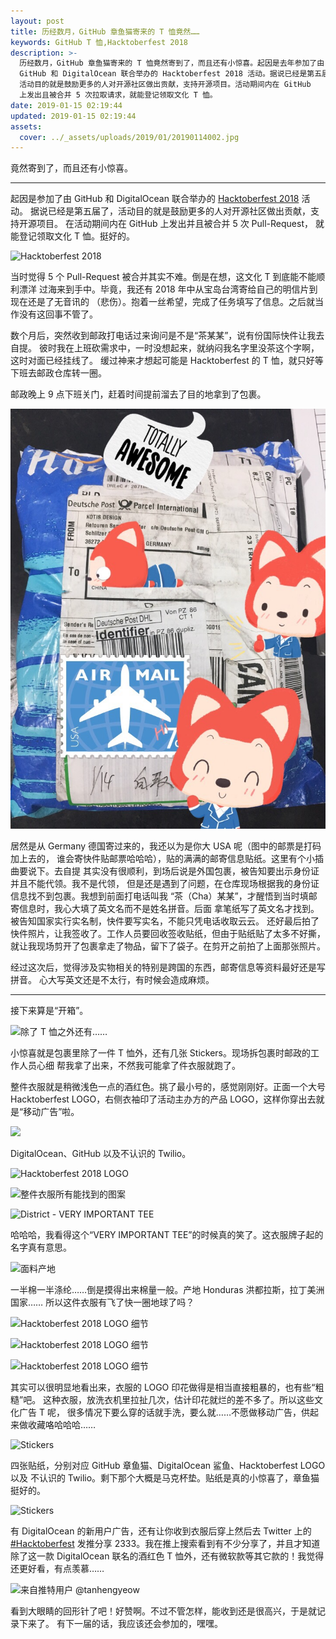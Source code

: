 ```yaml
---
layout: post
title: 历经数月，GitHub 章鱼猫寄来的 T 恤竟然……
keywords: GitHub T 恤,Hacktoberfest 2018
description: >-
  历经数月，GitHub 章鱼猫寄来的 T 恤竟然寄到了，而且还有小惊喜。起因是去年参加了由
  GitHub 和 DigitalOcean 联合举办的 Hacktoberfest 2018 活动。据说已经是第五届了，
  活动目的就是鼓励更多的人对开源社区做出贡献，支持开源项目。活动期间内在 GitHub
  上发出且被合并 5 次拉取请求，就能登记领取文化 T 恤。
date: 2019-01-15 02:19:44
updated: 2019-01-15 02:19:44
assets:
  cover: ../_assets/uploads/2019/01/20190114002.jpg
---
```


竟然寄到了，而且还有小惊喜。

---

起因是参加了由 GitHub 和 DigitalOcean 联合举办的 [Hacktoberfest 2018] 活动。
据说已经是第五届了，活动目的就是鼓励更多的人对开源社区做出贡献，支持开源项目。
在活动期间内在 GitHub 上发出并且被合并 5 次 Pull-Request，
就能登记领取文化 T 恤。挺好的。

![Hacktoberfest 2018](../_assets/uploads/2019/01/20190114003.png "Hacktoberfest 2018")

当时觉得 5 个 Pull-Request 被合并其实不难。倒是在想，这文化 T 到底能不能顺利漂洋
过海来到手中。毕竟，我还有 2018 年中从宝岛台湾寄给自己的明信片到现在还是了无音讯的
（悲伤）。抱着一丝希望，完成了任务填写了信息。之后就当作没有这回事不管了。

数个月后，突然收到邮政打电话过来询问是不是“茶某某”，说有份国际快件让我去自提。
彼时我在上班砍需求中，一时没想起来，就纳闷我名字里没茶这个字啊，这时对面已经挂线了。
缓过神来才想起可能是 Hacktoberfest 的 T 恤，就只好等下班去邮政仓库转一圈。

邮政晚上 9 点下班关门，赶着时间提前溜去了目的地拿到了包裹。

![打码打码打码...](../_assets/uploads/2019/01/20190114004.jpg "打码打码打码...")

居然是从 Germany 德国寄过来的，我还以为是你大 USA 呢（图中的邮票是打码加上去的，
谁会寄快件贴邮票哈哈哈），贴的满满的邮寄信息贴纸。这里有个小插曲要说下。去自提
其实没有很顺利，到场后说是外国包裹，被告知要出示身份证并且不能代领。我不是代领，
但是还是遇到了问题，在仓库现场根据我的身份证信息找不到包裹。我想到前面打电话叫我
“茶（Cha）某某”，才醒悟到当时填邮寄信息时，我心大填了英文名而不是姓名拼音。后面
拿笔纸写了英文名才找到。被告知国家实行实名制，快件要写实名，不能只凭电话收取云云。
还好最后拍了快件照片，让我签收了。工作人员要回收签收贴纸，但由于贴纸贴了太多不好撕，
就让我现场剪开了包裹拿走了物品，留下了袋子。在剪开之前拍了上面那张照片。

经过这次后，觉得涉及实物相关的特别是跨国的东西，邮寄信息等资料最好还是写拼音。
心大写英文还是不太行，有时候会造成麻烦。

---

接下来算是“开箱”。

![除了 T 恤之外还有……](../_assets/uploads/2019/01/20190114005.jpg "除了 T 恤之外还有……")

小惊喜就是包裹里除了一件 T 恤外，还有几张 Stickers。现场拆包裹时邮政的工作人员心细
帮我拿了出来，不然我可能拿了件衣服就跑了。

整件衣服就是稍微浅色一点的酒红色。挑了最小号的，感觉刚刚好。正面一个大号
Hacktoberfest LOGO，右侧衣袖印了活动主办方的产品 LOGO，这样你穿出去就是“移动广告”啦。

![](../_assets/uploads/2019/01/20190114006.jpg)

DigitalOcean、GitHub 以及不认识的 Twilio。

![Hacktoberfest 2018 LOGO](../_assets/uploads/2019/01/20190114007.jpg "Hacktoberfest 2018 LOGO")

![整件衣服所有能找到的图案](../_assets/uploads/2019/01/20190114008.jpg "整件衣服所有能找到的图案")

![District - VERY IMPORTANT TEE](../_assets/uploads/2019/01/20190114009.jpg "District - VERY IMPORTANT TEE")

哈哈哈，我看得这个“VERY IMPORTANT TEE”的时候真的笑了。这衣服牌子起的名字真有意思。

![面料产地](../_assets/uploads/2019/01/20190114010.jpg "面料产地")

一半棉一半涤纶……倒是摸得出来棉量一般。产地 Honduras 洪都拉斯，拉丁美洲国家……
所以这件衣服有飞了快一圈地球了吗？

![Hacktoberfest 2018 LOGO 细节](../_assets/uploads/2019/01/20190114011.jpg "Hacktoberfest 2018 LOGO 细节")

![Hacktoberfest 2018 LOGO 细节](../_assets/uploads/2019/01/20190114002.jpg "Hacktoberfest 2018 LOGO 细节")

![Hacktoberfest 2018 LOGO 细节](../_assets/uploads/2019/01/20190114012.jpg "Hacktoberfest 2018 LOGO 细节")

其实可以很明显地看出来，衣服的 LOGO 印花做得是相当直接粗暴的，也有些“粗糙”吧。
这种衣服，放洗衣机里拉扯几次，估计印花就烂的差不多了。所以这些文化广告 T 呢，
很多情况下要么穿的话就手洗，要么就……不愿做移动广告，供起来做收藏咯哈哈哈……

![Stickers](../_assets/uploads/2019/01/20190114013.jpg "Stickers")

四张贴纸，分别对应 GitHub 章鱼猫、DigitalOcean 鲨鱼、Hacktoberfest LOGO 以及
不认识的 Twilio。剩下那个大概是马克杯垫。贴纸是真的小惊喜了，章鱼猫挺好的。

![Stickers](../_assets/uploads/2019/01/20190114014.jpg "Stickers")

有 DigitalOcean 的新用户广告，还有让你收到衣服后穿上然后去 Twitter 上的 [#Hacktoberfest]
发推分享 2333。我在推上搜索看到有不少分享了，并且才知道除了这一款 DigitalOcean
联名的酒红色 T 恤外，还有微软款等其它款的！我觉得还更好看，有点羡慕……

![来自推特用户 @tanhengyeow](../_assets/uploads/2019/01/20190114015.jpg "来自推特用户 @tanhengyeow")

看到大眼睛的回形针了吧！好赞啊。不过不管怎样，能收到还是很高兴，于是就记录下来了。
有下一届的话，我应该还会参加的，嘿嘿。

[Hacktoberfest 2018]: https://hacktoberfest.digitalocean.com/
[#Hacktoberfest]: https://twitter.com/hashtag/hacktoberfest
